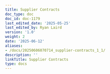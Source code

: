 ```yaml
---
title: Supplier Contracts
doc_type: doc
doc_id: doc-1179
last_edited_date: '2025-05-25'
last_edited_by: Ryan Laird
version: '1.0'
weight: 2
date: '2025-06-12'
aliases:
- /docs/20250606070714_supplier-contracts_1_1/
description: ''
linkTitle: Supplier Contracts
type: docs
---
```


